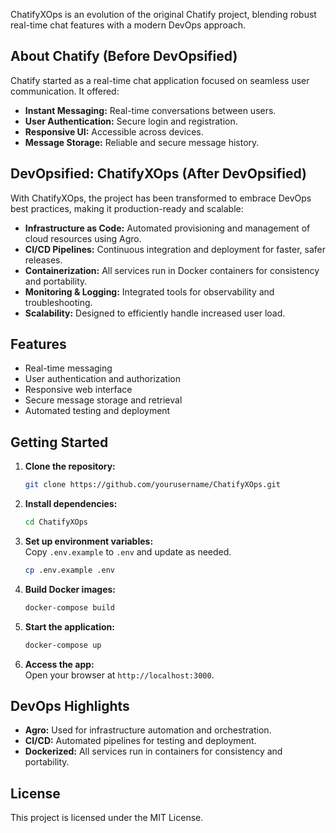 ChatifyXOps is an evolution of the original Chatify project, blending robust real-time chat features with a modern DevOps approach. 

## About Chatify (Before DevOpsified)

Chatify started as a real-time chat application focused on seamless user communication. It offered:
- **Instant Messaging:** Real-time conversations between users.
- **User Authentication:** Secure login and registration.
- **Responsive UI:** Accessible across devices.
- **Message Storage:** Reliable and secure message history.

## DevOpsified: ChatifyXOps (After DevOpsified)

With ChatifyXOps, the project has been transformed to embrace DevOps best practices, making it production-ready and scalable:
- **Infrastructure as Code:** Automated provisioning and management of cloud resources using Agro.
- **CI/CD Pipelines:** Continuous integration and deployment for faster, safer releases.
- **Containerization:** All services run in Docker containers for consistency and portability.
- **Monitoring & Logging:** Integrated tools for observability and troubleshooting.
- **Scalability:** Designed to efficiently handle increased user load.

## Features

- Real-time messaging
- User authentication and authorization
- Responsive web interface
- Secure message storage and retrieval
- Automated testing and deployment

## Getting Started

1. **Clone the repository:**
    ```bash
    git clone https://github.com/yourusername/ChatifyXOps.git
    ```
2. **Install dependencies:**
    ```bash
    cd ChatifyXOps
    ```
3. **Set up environment variables:**  
   Copy `.env.example` to `.env` and update as needed.
    ```bash
    cp .env.example .env
    ```
4. **Build Docker images:**
    ```bash
    docker-compose build
    ```
5. **Start the application:**
    ```bash
    docker-compose up
    ```
6. **Access the app:**  
   Open your browser at `http://localhost:3000`.

## DevOps Highlights

- **Agro:** Used for infrastructure automation and orchestration.
- **CI/CD:** Automated pipelines for testing and deployment.
- **Dockerized:** All services run in containers for consistency and portability.

## License

This project is licensed under the MIT License.
